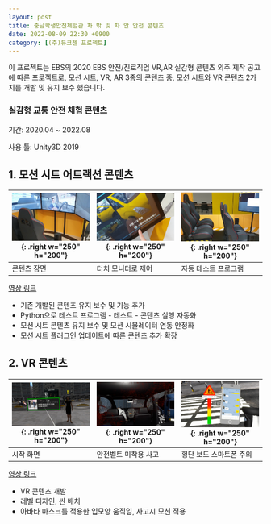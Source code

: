 ```yaml
---
layout: post
title: 충남학생안전체험관 차 밖 및 차 안 안전 콘텐츠
date: 2022-08-09 22:30 +0900
category: [(주)듀코젠 프로젝트]
---
```


이 프로젝트는 EBS의 2020 EBS 안전/진로직업 VR,AR 실감형 콘텐츠 외주 제작 공고에 따른 프로젝트로, 모션 시트, VR, AR 3종의 콘텐츠 중, 모션 시트와 VR 콘텐츠 2가지를 개발 및 유지 보수 했습니다.

### 실감형 교통 안전 체험 콘텐츠

기간: 2020.04 ~ 2022.08

사용 툴: Unity3D 2019

## 1. 모션 시트 어트랙션 콘텐츠

| ![img-description](/assets/ChungnamImages/Att_1.png){: .right w="250" h="200"} | ![img-description](/assets/ChungnamImages/Att_2.png){: .right w="250" h="200"} | ![img-description](/assets/ChungnamImages/Att_3.png){: .right w="250" h="200"} |
| ------------------------------------------------------------ | ------------------------------------------------------------ | ------------------------------------------------------------ |
| 콘텐츠 장면                                                  | 터치 모니터로 제어                                           | 자동 테스트 프로그램                                         |

[영상 링크](https://vimeo.com/739905448/a67feee359)

- 기존 개발된 콘텐츠 유지 보수 및 기능 추가
- Python으로 테스트 프로그램 - 테스트 - 콘텐츠 실행 자동화
- 모션 시트 콘텐츠 유지 보수 및 모션 시뮬레이터 연동 안정화
- 모션 시트 플러그인 업데이트에 따른 콘텐츠 추가 확장

  

## 2. VR 콘텐츠

| ![img-description](/assets/ChungnamImages/VR_1.png){: .right w="250" h="200"} | ![img-description](/assets/ChungnamImages/VR_2.png){: .right w="250" h="200"} | ![img-description](/assets/ChungnamImages/VR_3.png){: .right w="250" h="200"} |
| ------------------------------------------------------------ | ------------------------------------------------------------ | ------------------------------------------------------------ |
| 시작 화면                                                    | 안전벨트 미착용 사고                                         | 횡단 보도 스마트폰 주의                                      |

[영상 링크](https://vimeo.com/739905222/7d98d3c013)

- VR 콘텐츠 개발
- 레벨 디자인, 씬 배치
- 아바타 마스크를 적용한 입모양 움직임, 사고시 모션 적용
